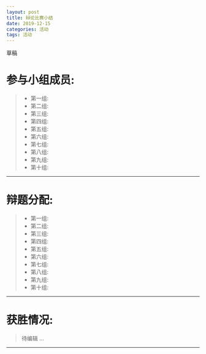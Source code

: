 ```yaml
---
layout: post
title: 辩论比赛小结
date: 2019-12-15
categories: 活动
tags: 活动 
---
```


草稿










# 参与小组成员:  

> - 第一组:  
> - 第二组:  
> - 第三组:  
> - 第四组:  
> - 第五组:  
> - 第六组:  
> - 第七组:  
> - 第八组:  
> - 第九组:  
> - 第十组:  

---

# 辩题分配:  

> - 第一组:  
> - 第二组:  
> - 第三组:  
> - 第四组:  
> - 第五组:  
> - 第六组:  
> - 第七组:  
> - 第八组:  
> - 第九组:  
> - 第十组:  

---

# 获胜情况:  

> 待编辑
> ...

---
